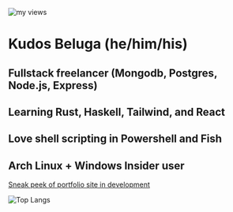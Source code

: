 ![my views](https://komarev.com/ghpvc/?username=kudostoy0u)
# Kudos Beluga (he/him/his)
## Fullstack freelancer (Mongodb, Postgres, Node.js, Express)
## Learning Rust, Haskell, Tailwind, and React
## Love shell scripting in Powershell and Fish
## Arch Linux + Windows Insider user
[Sneak peek of portfolio site in development](https://user-images.githubusercontent.com/69732000/118157549-4cf36d80-b3e0-11eb-8650-891f847d3e04.png)

![Top Langs](https://github-readme-stats.vercel.app/api/top-langs/?username=kudostoy0u)

